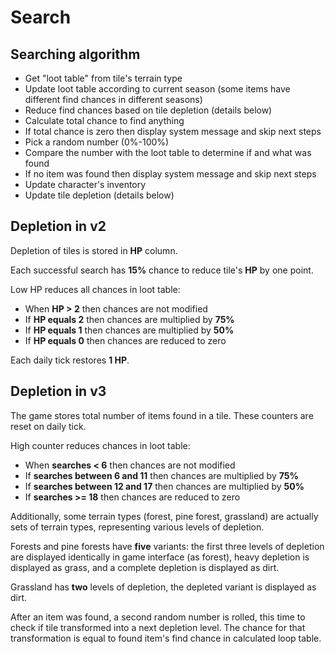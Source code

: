 # Search

## Searching algorithm

- Get "loot table" from tile's terrain type
- Update loot table according to current season
  (some items have different find chances in different seasons)
- Reduce find chances based on tile depletion (details below)
- Calculate total chance to find anything
- If total chance is zero then display system message and skip next steps
- Pick a random number (0%-100%)
- Compare the number with the loot table to determine if and what was found
- If no item was found then display system message and skip next steps
- Update character's inventory
- Update tile depletion (details below)

## Depletion in v2

Depletion of tiles is stored in **HP** column.

Each successful search has **15%** chance to reduce tile's **HP** by one point.

Low HP reduces all chances in loot table:

- When **HP > 2** then chances are not modified
- If **HP equals 2** then chances are multiplied by **75%**
- If **HP equals 1** then chances are multiplied by **50%**
- If **HP equals 0** then chances are reduced to zero

Each daily tick restores **1 HP**.

## Depletion in v3

The game stores total number of items found in a tile.
These counters are reset on daily tick.

High counter reduces chances in loot table:

- When **searches < 6** then chances are not modified
- If **searches between 6 and 11** then chances are multiplied by **75%**
- If **searches between 12 and 17** then chances are multiplied by **50%**
- If **searches >= 18** then chances are reduced to zero

Additionally, some terrain types (forest, pine forest, grassland)
are actually sets of terrain types, representing various levels of depletion.

Forests and pine forests have **five** variants: the first three levels
of depletion are displayed identically in game interface (as forest),
heavy depletion is displayed as grass, and a complete depletion is displayed
as dirt.

Grassland has **two** levels of depletion, the depleted variant is displayed
as dirt.

After an item was found, a second random number is rolled, this time to check
if tile transformed into a next depletion level. The chance for that
transformation is equal to found item's find chance in calculated loop table.
